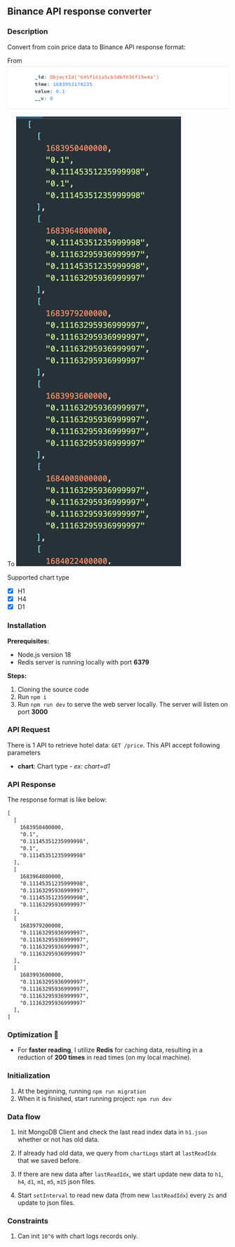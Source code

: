 ## Binance API response converter

### Description
Convert from coin price data to Binance API response format:

From
![alt text](image.png)

To
![alt text](image-1.png)

Supported chart type

- [x] H1
- [x] H4
- [x] D1

### Installation

**Prerequisites:**
- Node.js version 18
- Redis server is running locally with port **6379**

**Steps:**
1. Cloning the source code
2. Run `npm i`
3. Run `npm run dev` to serve the web server locally. The server will listen on port **3000**

### API Request

There is 1 API to retrieve hotel data: `GET /price`. This API accept following parameters
- **chart**: Chart type - *ex: chart=d1*

### API Response

The response format is like below:

```
[
  [
    1683950400000,
    "0.1",
    "0.11145351235999998",
    "0.1",
    "0.11145351235999998"
  ],
  [
    1683964800000,
    "0.11145351235999998",
    "0.11163295936999997",
    "0.11145351235999998",
    "0.11163295936999997"
  ],
  [
    1683979200000,
    "0.11163295936999997",
    "0.11163295936999997",
    "0.11163295936999997",
    "0.11163295936999997"
  ],
  [
    1683993600000,
    "0.11163295936999997",
    "0.11163295936999997",
    "0.11163295936999997",
    "0.11163295936999997"
  ],
]
```
### Optimization 🚀
- For **faster reading**, I utilize **Redis** for caching data, resulting in a reduction of **200 times** in read times (on my local machine).

### Initialization

1. At the beginning, running `npm run migration`
2. When it is finished, start running project: `npm run dev`

### Data flow
1. Init MongoDB Client and check the last read index data in `h1.json` whether or not has old data.

2. If already had old data, we query from `chartLogs` start at `lastReadIdx` that we saved before.

3. If there are new data after `lastReadIdx`, we start update new data to `h1`, `h4`, `d1`, `m1`, `m5`, `m15` json files.

4. Start `setInterval` to read new data (from new `lastReadIdx`) every `2s` and update to json files.

### Constraints

1. Can init `10^6` with chart logs records only.
